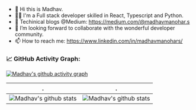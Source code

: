 - 👋 Hi this is Madhav.
- 👨‍💻 I'm a Full stack developer skilled in React, Typescript and Python.
- 📝 Techinical blogs @Medium: https://medium.com/@madhavmanohar.s
- 👯 I’m looking forward to collaborate with the wonderful developer community.
- 📫 How to reach me: https://www.linkedin.com/in/madhavmanohars/

<!--   GitHub stats graph -->
### 📈 GitHub Activity Graph:
[![Madhav's github activity graph](https://github-readme-activity-graph.cyclic.app/graph?username=madhavms&theme=github-compact)](https://github.com/madhavms/github-readme-activity-graph)

| .                                                                                                                                       | .                                                                                                                         |
|-----------------------------------------------------------------------------------------------------------------------------------------|---------------------------------------------------------------------------------------------------------------------------|
| ![Madhav's github stats](https://github-readme-stats.vercel.app/api?username=madhavms&show_icons=true&theme=radical&include_all_commits=true)| ![Madhav's github stats](https://github-readme-streak-stats.herokuapp.com/?user=madhavms) |


